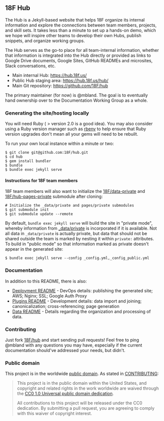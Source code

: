 ## 18F Hub

The Hub is a Jekyll-based website that helps 18F organize its internal information and explore the connections between team members, projects, and skill sets. It takes less than a minute to set up a hands-on demo, which we hope will inspire other teams to develop their own Hubs, publish snippets, and organize working groups.

The Hub serves as the go-to place for all team-internal information, whether that information is integrated into the Hub directly or provided as links to Google Drive documents, Google Sites, GitHub READMEs and microsites, Slack conversations, etc.

* Main internal Hub: https://hub.18f.us/
* Public Hub staging area: https://hub.18f.us/hub/ 
* Main Git repository: https://github.com/18F/hub

The primary maintainer (for now) is @mbland. The goal is to eventually hand ownership over to the Documentation Working Group as a whole.

### Generating the site/hosting locally

You will need Ruby ( > version 2.0 is a good idea). You may also consider using a Ruby version manager such as [rbenv](https://github.com/sstephenson/rbenv) to help ensure that Ruby version upgrades don't mean all your gems will need to be rebuilt.

To run your own local instance within a minute or two:

```
$ git clone git@github.com:18F/hub.git
$ cd hub
$ gem install bundler
$ bundle
$ bundle exec jekyll serve
```

#### Instructions for 18F team members

18F team members will also want to initialize the [18F/data-private](https://github.com/18F/data-private) and [18F/hub-pages-private](https://github.com/18F/hub-pages-private) submodule after cloning:

```
# Initialize the _data/private and pages/private submodules
$ git submodule init
$ git submodule update --remote
```

By default, `bundle exec jekyll serve` will build the site in "private mode", whereby information from [_data/private](_data/private) is incorporated if it is available. Not all data in `_data/private` is actually private, but data that should not be shared outside the team is marked by nesting it within `private:` attributes. To build in "public mode" so that information marked as private doesn't appear in the generated site:

```
$ bundle exec jekyll serve --config _config.yml,_config_public.yml
```

### Documentation

In addition to this README, there is also:
* [Deployment README](deploy/README.md) - DevOps details: publishing the generated site; AWS; Nginx; SSL; Google Auth Proxy
* [Plugins README](_plugins/README.md) - Development details: data import and joining; canonicalization; cross-referencing; page generation
* [Data README](_data/README.md) - Details regarding the organization and processing of data.

### Contributing

Just fork [18F/hub](https://github.com/18F/hub) and start sending pull requests! Feel free to ping @mbland with any questions you may have, especially if the current documentation should've addressed your needs, but didn't.

### Public domain

This project is in the worldwide [public domain](LICENSE.md). As stated in [CONTRIBUTING](CONTRIBUTING.md):

> This project is in the public domain within the United States, and copyright and related rights in the work worldwide are waived through the [CC0 1.0 Universal public domain dedication](https://creativecommons.org/publicdomain/zero/1.0/).
>
> All contributions to this project will be released under the CC0 dedication. By submitting a pull request, you are agreeing to comply with this waiver of copyright interest.
